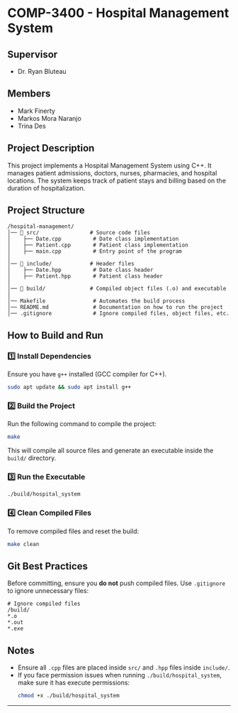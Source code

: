 # COMP-3400 - Hospital Management System

## Supervisor
- Dr. Ryan Bluteau

## Members
- Mark Finerty
- Markos Mora Naranjo
- Trina Des

## Project Description
This project implements a Hospital Management System using C++. It manages patient admissions, doctors, nurses, pharmacies, and hospital locations. The system keeps track of patient stays and billing based on the duration of hospitalization.

## Project Structure
```
/hospital-management/
│── 📂 src/                # Source code files
│    ├── Date.cpp          # Date class implementation
│    ├── Patient.cpp       # Patient class implementation
│    ├── main.cpp          # Entry point of the program
│
│── 📂 include/            # Header files
│    ├── Date.hpp          # Date class header
│    ├── Patient.hpp       # Patient class header
│
│── 📂 build/              # Compiled object files (.o) and executable
│
│── Makefile               # Automates the build process
│── README.md              # Documentation on how to run the project
│── .gitignore             # Ignore compiled files, object files, etc.
```

## How to Build and Run

### **1️⃣ Install Dependencies**
Ensure you have `g++` installed (GCC compiler for C++).

```sh
sudo apt update && sudo apt install g++
```

### **2️⃣ Build the Project**
Run the following command to compile the project:
```sh
make
```
This will compile all source files and generate an executable inside the `build/` directory.

### **3️⃣ Run the Executable**
```sh
./build/hospital_system
```

### **4️⃣ Clean Compiled Files**
To remove compiled files and reset the build:
```sh
make clean
```

## Git Best Practices
Before committing, ensure you **do not** push compiled files. Use `.gitignore` to ignore unnecessary files:
```
# Ignore compiled files
/build/
*.o
*.out
*.exe
```

## Notes
- Ensure all `.cpp` files are placed inside `src/` and `.hpp` files inside `include/`.
- If you face permission issues when running `./build/hospital_system`, make sure it has execute permissions:
  ```sh
  chmod +x ./build/hospital_system
  ```
---